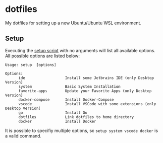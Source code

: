 # dotfiles
My dotfiles for setting up a new Ubuntu/Ubuntu WSL environment. 

## Setup
Executing the [setup script](https://github.com/dennis-ge/dotfiles/blob/master/setup) with no arguments will list all available options.
All possible options are listed below:
```
Usage: setup  [options]

Options:
      ide                  Install some Jetbrains IDE (only Desktop Version)
      system               Basic System Installation
      favorite-apps        Update your Favorite Apps (only Desktop Version)
      docker-compose       Install Docker-Compose
      vscode               Install VSCode with some extensions (only Desktop Version)
      go                   Install Go
      dotfiles             Link dotfiles to home directory
      docker               Install Docker
```
It is possible to specifiy multiple options, so  `setup system vscode docker` is a valid command.  

